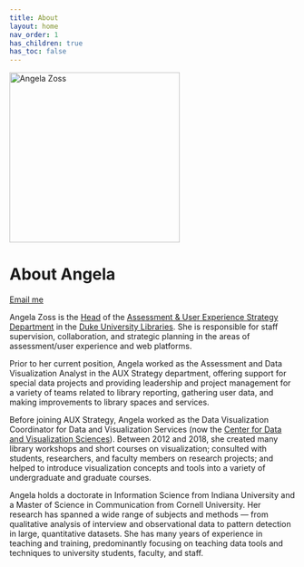 ```yaml
---
title: About
layout: home
nav_order: 1
has_children: true
has_toc: false
---
```


<div class="float-right-lg">
     <img src="../../assets/images/angela_zoss.jpg"
     alt="Angela Zoss"
     width="300px;" />
</div>

<h1>About Angela</h1>

<a href="mailto:angela.zoss@gmail.com" class="btn btn-primary" >Email me</a>

Angela Zoss is the [Head](https://library.duke.edu/about/directory/staff/angela.zoss) of the [Assessment & User Experience Strategy Department](https://library.duke.edu/about/depts/assessment-user-experience) in the [Duke University Libraries](https://library.duke.edu/). She is responsible for staff supervision, collaboration, and strategic planning in the areas of assessment/user experience and web platforms.

Prior to her current position, Angela worked as the Assessment and Data Visualization Analyst in the AUX Strategy department, offering support for special data projects and providing leadership and project management for a variety of teams related to library reporting, gathering user data, and making improvements to library spaces and services.

Before joining AUX Strategy, Angela worked as the Data Visualization Coordinator for Data and Visualization Services (now the [Center for Data and Visualization Sciences](https://library.duke.edu/data)). Between 2012 and 2018, she created many library workshops and short courses on visualization; consulted with students, researchers, and faculty members on research projects; and helped to introduce visualization concepts and tools into a variety of undergraduate and graduate courses. 

Angela holds a doctorate in Information Science from Indiana University and a Master of Science in Communication from Cornell University. Her research has spanned a wide range of subjects and methods — from qualitative analysis of interview and observational data to pattern detection in large, quantitative datasets. She has many years of experience in teaching and training, predominantly focusing on teaching data tools and techniques to university students, faculty, and staff.
